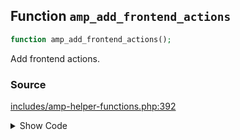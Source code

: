 ## Function `amp_add_frontend_actions`

```php
function amp_add_frontend_actions();
```

Add frontend actions.

### Source

[includes/amp-helper-functions.php:392](TODO)

<details>
<summary>Show Code</summary>

```php
<php ?>```

</details>
